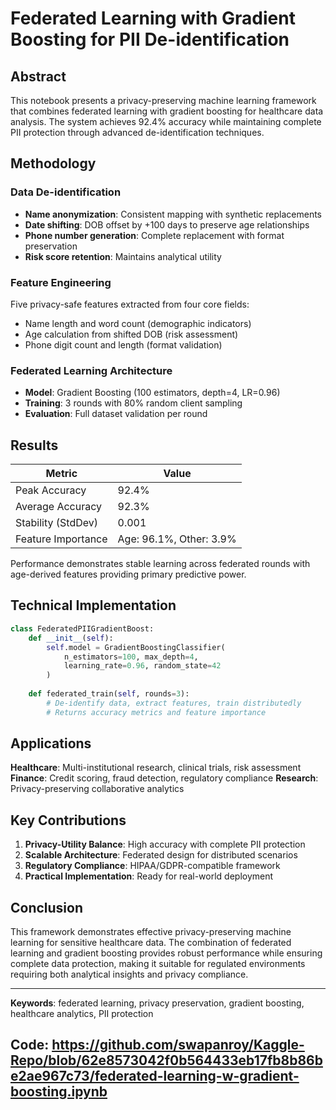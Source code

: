 # Federated Learning with Gradient Boosting for PII De-identification

## Abstract

This notebook presents a privacy-preserving machine learning framework that combines federated learning with gradient boosting for healthcare data analysis. The system achieves 92.4% accuracy while maintaining complete PII protection through advanced de-identification techniques.

## Methodology

### Data De-identification
- **Name anonymization**: Consistent mapping with synthetic replacements
- **Date shifting**: DOB offset by +100 days to preserve age relationships
- **Phone number generation**: Complete replacement with format preservation
- **Risk score retention**: Maintains analytical utility

### Feature Engineering
Five privacy-safe features extracted from four core fields:
- Name length and word count (demographic indicators)
- Age calculation from shifted DOB (risk assessment)
- Phone digit count and length (format validation)

### Federated Learning Architecture
- **Model**: Gradient Boosting (100 estimators, depth=4, LR=0.96)
- **Training**: 3 rounds with 80% random client sampling
- **Evaluation**: Full dataset validation per round

## Results

| Metric | Value |
|--------|-------|
| Peak Accuracy | 92.4% |
| Average Accuracy | 92.3% |
| Stability (StdDev) | 0.001 |
| Feature Importance | Age: 96.1%, Other: 3.9% |

Performance demonstrates stable learning across federated rounds with age-derived features providing primary predictive power.

## Technical Implementation

```python
class FederatedPIIGradientBoost:
    def __init__(self):
        self.model = GradientBoostingClassifier(
            n_estimators=100, max_depth=4, 
            learning_rate=0.96, random_state=42
        )
        
    def federated_train(self, rounds=3):
        # De-identify data, extract features, train distributedly
        # Returns accuracy metrics and feature importance
```

## Applications

**Healthcare**: Multi-institutional research, clinical trials, risk assessment
**Finance**: Credit scoring, fraud detection, regulatory compliance
**Research**: Privacy-preserving collaborative analytics

## Key Contributions

1. **Privacy-Utility Balance**: High accuracy with complete PII protection
2. **Scalable Architecture**: Federated design for distributed scenarios
3. **Regulatory Compliance**: HIPAA/GDPR-compatible framework
4. **Practical Implementation**: Ready for real-world deployment

## Conclusion

This framework demonstrates effective privacy-preserving machine learning for sensitive healthcare data. The combination of federated learning and gradient boosting provides robust performance while ensuring complete data protection, making it suitable for regulated environments requiring both analytical insights and privacy compliance.

---

**Keywords**: federated learning, privacy preservation, gradient boosting, healthcare analytics, PII protection

## Code: https://github.com/swapanroy/Kaggle-Repo/blob/62e8573042f0b564433eb17fb8b86be2ae967c73/federated-learning-w-gradient-boosting.ipynb
